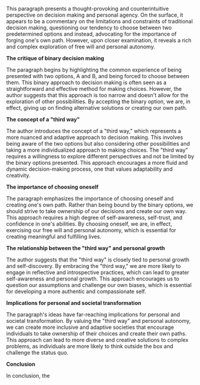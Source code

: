 This paragraph presents a thought-provoking and counterintuitive perspective on decision making and personal agency. On the surface, it appears to be a commentary on the limitations and constraints of traditional decision making, questioning our tendency to choose between two predetermined options and instead, advocating for the importance of forging one's own path. However, upon closer examination, it reveals a rich and complex exploration of free will and personal autonomy.

**The critique of binary decision making**

The paragraph begins by highlighting the common experience of being presented with two options, A and B, and being forced to choose between them. This binary approach to decision making is often seen as a straightforward and effective method for making choices. However, the author suggests that this approach is too narrow and doesn't allow for the exploration of other possibilities. By accepting the binary option, we are, in effect, giving up on finding alternative solutions or creating our own path.

**The concept of a "third way"**

The author introduces the concept of a "third way," which represents a more nuanced and adaptive approach to decision making. This involves being aware of the two options but also considering other possibilities and taking a more individualized approach to making choices. The "third way" requires a willingness to explore different perspectives and not be limited by the binary options presented. This approach encourages a more fluid and dynamic decision-making process, one that values adaptability and creativity.

**The importance of choosing oneself**

The paragraph emphasizes the importance of choosing oneself and creating one's own path. Rather than being bound by the binary options, we should strive to take ownership of our decisions and create our own way. This approach requires a high degree of self-awareness, self-trust, and confidence in one's abilities. By choosing oneself, we are, in effect, exercising our free will and personal autonomy, which is essential for creating meaningful and fulfilling lives.

**The relationship between the "third way" and personal growth**

The author suggests that the "third way" is closely tied to personal growth and self-discovery. By embracing the "third way," we are more likely to engage in reflective and introspective practices, which can lead to greater self-awareness and personal growth. This approach encourages us to question our assumptions and challenge our own biases, which is essential for developing a more authentic and compassionate self.

**Implications for personal and societal transformation**

The paragraph's ideas have far-reaching implications for personal and societal transformation. By valuing the "third way" and personal autonomy, we can create more inclusive and adaptive societies that encourage individuals to take ownership of their choices and create their own paths. This approach can lead to more diverse and creative solutions to complex problems, as individuals are more likely to think outside the box and challenge the status quo.

**Conclusion**

In conclusion, the